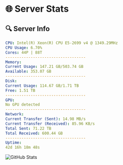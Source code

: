 # 🌐 Server Stats
## 🔍 Server Info
```yaml
CPU: Intel(R) Xeon(R) CPU E5-2699 v4 @ 1349.29MHz
CPU Usage: 6.70%
Cores: 44P | 88T
-----------------------------------
Memory:
Current Usage: 147.21 GB/503.74 GB
Available: 353.07 GB
-----------------------------------
Disk:
Current Usage: 114.67 GB/1.71 TB
Free: 1.51 TB
-----------------------------------
GPU:
No GPU detected
-----------------------------------
Network:
Current Transfer (Sent): 14.98 MB/s
Current Transfer (Received): 85.96 KB/s
Total Sent: 71.22 TB
Total Received: 600.44 GB
-----------------------------------
Uptime:
42d 16h 18m 48s
```
![GitHub Stats](https://img.shields.io/badge/Updated-2025-04-19_13:41:37-blue)